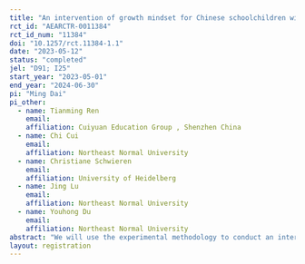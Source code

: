 ```yaml
---
title: "An intervention of growth mindset for Chinese schoolchildren with socio-economic status"
rct_id: "AEARCTR-0011384"
rct_id_num: "11384"
doi: "10.1257/rct.11384-1.1"
date: "2023-05-12"
status: "completed"
jel: "D91; I25"
start_year: "2023-05-01"
end_year: "2024-06-30"
pi: "Ming Dai"
pi_other:
  - name: Tianming Ren
    email: 
    affiliation: Cuiyuan Education Group , Shenzhen China
  - name: Chi Cui
    email: 
    affiliation: Northeast Normal University
  - name: Christiane Schwieren
    email: 
    affiliation: University of Heidelberg
  - name: Jing Lu
    email: 
    affiliation: Northeast Normal University
  - name: Youhong Du
    email: 
    affiliation: Northeast Normal University
abstract: "We will use the experimental methodology to conduct an intervention of the growth mindset for Chinese schoolchildren who are aged from 10-11 with regards to high and low socio-economic status (SES). The sample comes from a China's primary school where we will randomize classes into control groups (treated) and treated groups. Relevant preferences will be measured for examining the effects of an intervention. Through a several-week curriculum, we aim at improving the growth mindset of schoolchildren from low SES families and reducing the difference in growth mindset, academic outcomes, and relevant preferences between high and low SES children."
layout: registration
---
```


